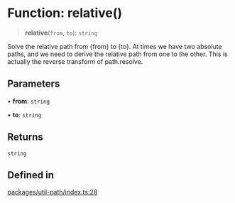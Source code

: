 # Function: relative()

> **relative**(`from`, `to`): `string`

Solve the relative path from {from} to {to}.
At times we have two absolute paths, and we need to derive the relative path from one to the other. This is actually the reverse transform of path.resolve.

## Parameters

• **from**: `string`

• **to**: `string`

## Returns

`string`

## Defined in

[packages/util-path/index.ts:28](https://github.com/andreisergiu98/baeta/blob/277f62f15bfdecc05d507a84e60b62e5bc08a747/packages/util-path/index.ts#L28)
